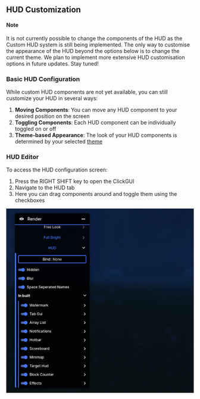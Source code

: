 ## HUD Customization

<div class="note js-note">
	<span class="note-close js-close">
		<i class="fa fa-times"></i>
	</span>
	<h4 class="note-title"> Note </h4>
	<p class="note-description">
		It is not currently possible to change the components of the HUD as the Custom HUD system is still being implemented.
		The only way to customise the appearance of the HUD beyond the options below is to change the current theme.
		We plan to implement more extensive HUD customisation options in future updates. Stay tuned!
	</p>
</div>

### Basic HUD Configuration
While custom HUD components are not yet available, you can still customize your HUD in several ways:

1. **Moving Components**: You can move any HUD component to your desired position on the screen
2. **Toggling Components**: Each HUD component can be individually toggled on or off
3. **Theme-based Appearance**: The look of your HUD components is determined by your selected [theme](docs/Theme%20System/Overview)

### HUD Editor
To access the HUD configuration screen:

1. Press the RIGHT SHIFT key to open the ClickGUI
2. Navigate to the HUD tab
3. Here you can drag components around and toggle them using the checkboxes

![HUD Configuration](/images/hud-configuration.png)
